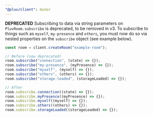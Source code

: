 ```yaml
---
"@pluv/client": minor
---
```


**DEPRECATED** Subscribing to data via string parameters on `PluvRoom.subscribe` is deprecated, to be removed in v3. To subscribe to things such as `myself`, `my-presence` and `others`, you must now do so via nested properties on the `subscribe` object (see example below).

```ts
const room = client.createRoom("example-room");

// Before (now deprecated)
room.subscribe("connection", (state) => {});
room.subscribe("my-presence", (myPresence) => {});
room.subscribe("myself", (myself) => {});
room.subscribe("others", (others) => {});
room.subscribe("storage-loaded", (storageLoaded) => {});

// After
room.subscribe.connection((state) => {});
room.subscribe.myPresence((myPresence) => {});
room.subscribe.myself((myself) => {});
room.subscribe.others((others) => {});
room.subscribe.storageLoaded((storageLoaded) => {});
```
